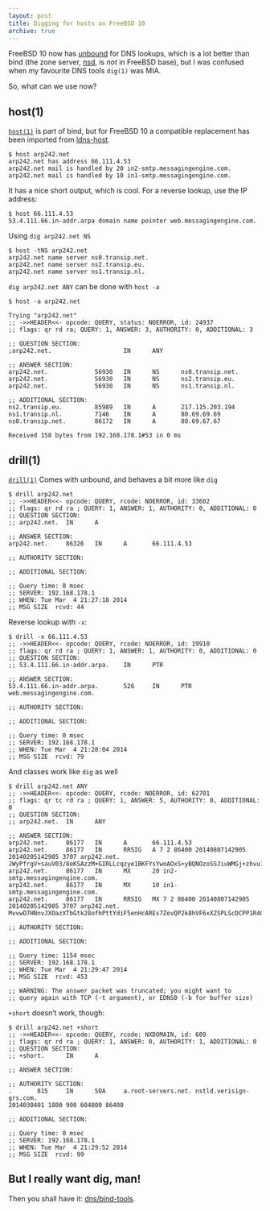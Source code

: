 ```yaml
---
layout: post
title: Digging for hosts on FreeBSD 10
archive: true
---
```


FreeBSD 10 now has [unbound](http://unbound.net/) for DNS lookups, which is a
lot better than bind (the zone server,
[nsd](http://www.nlnetlabs.nl/projects/nsd/), is *not* in FreeBSD base), but I
was confused when my favourite DNS tools `dig(1)` was MIA.

So, what can we use now?

host(1)
-------

[`host(1)`][host] is part of bind, but for FreeBSD 10 a compatible replacement
has been imported from [ldns-host][ldnshost].

    $ host arp242.net
    arp242.net has address 66.111.4.53
    arp242.net mail is handled by 20 in2-smtp.messagingengine.com.
    arp242.net mail is handled by 10 in1-smtp.messagingengine.com.

It has a nice short output, which is cool. For a reverse lookup, use the IP
address:

    $ host 66.111.4.53
    53.4.111.66.in-addr.arpa domain name pointer web.messagingengine.com.

Using `dig arp242.net NS`

    $ host -tNS arp242.net
    arp242.net name server ns0.transip.net.
    arp242.net name server ns2.transip.eu.
    arp242.net name server ns1.transip.nl.

`dig arp242.net ANY` can be done with `host -a`

    $ host -a arp242.net

    Trying "arp242.net"
    ;; ->>HEADER<<- opcode: QUERY, status: NOERROR, id: 24937
    ;; flags: qr rd ra; QUERY: 1, ANSWER: 3, AUTHORITY: 0, ADDITIONAL: 3

    ;; QUESTION SECTION:
    ;arp242.net.                    IN      ANY

    ;; ANSWER SECTION:
    arp242.net.             56930   IN      NS      ns0.transip.net.
    arp242.net.             56930   IN      NS      ns2.transip.eu.
    arp242.net.             56930   IN      NS      ns1.transip.nl.

    ;; ADDITIONAL SECTION:
    ns2.transip.eu.         85989   IN      A       217.115.203.194
    ns1.transip.nl.         7146    IN      A       80.69.69.69
    ns0.transip.net.        86172   IN      A       80.69.67.67

    Received 158 bytes from 192.168.178.1#53 in 0 ms

drill(1)
--------

[`drill(1)`][drill] Comes with unbound, and behaves a bit more like `dig`

    $ drill arp242.net
    ;; ->>HEADER<<- opcode: QUERY, rcode: NOERROR, id: 33602
    ;; flags: qr rd ra ; QUERY: 1, ANSWER: 1, AUTHORITY: 0, ADDITIONAL: 0
    ;; QUESTION SECTION:
    ;; arp242.net.  IN      A

    ;; ANSWER SECTION:
    arp242.net.     86326   IN      A       66.111.4.53

    ;; AUTHORITY SECTION:

    ;; ADDITIONAL SECTION:

    ;; Query time: 0 msec
    ;; SERVER: 192.168.178.1
    ;; WHEN: Tue Mar  4 21:27:18 2014
    ;; MSG SIZE  rcvd: 44

Reverse lookup with `-x`:

    $ drill -x 66.111.4.53
    ;; ->>HEADER<<- opcode: QUERY, rcode: NOERROR, id: 19910
    ;; flags: qr rd ra ; QUERY: 1, ANSWER: 1, AUTHORITY: 0, ADDITIONAL: 0
    ;; QUESTION SECTION:
    ;; 53.4.111.66.in-addr.arpa.    IN      PTR

    ;; ANSWER SECTION:
    53.4.111.66.in-addr.arpa.       526     IN      PTR     web.messagingengine.com.

    ;; AUTHORITY SECTION:

    ;; ADDITIONAL SECTION:

    ;; Query time: 0 msec
    ;; SERVER: 192.168.178.1
    ;; WHEN: Tue Mar  4 21:28:04 2014
    ;; MSG SIZE  rcvd: 79

And classes work like `dig` as well

    $ drill arp242.net ANY
    ;; ->>HEADER<<- opcode: QUERY, rcode: NOERROR, id: 62701
    ;; flags: qr tc rd ra ; QUERY: 1, ANSWER: 5, AUTHORITY: 0, ADDITIONAL: 0
    ;; QUESTION SECTION:
    ;; arp242.net.  IN      ANY

    ;; ANSWER SECTION:
    arp242.net.     86177   IN      A       66.111.4.53
    arp242.net.     86177   IN      RRSIG   A 7 2 86400 20140807142905
    20140205142905 3707 arp242.net.
    JWyPfrgV+sauV03/8eKSAzzM+GIRLLcqzye1BKFYsYwoAOxS+yBQNOzoSSJiuWMGj+zhvu1hyK0E3yFgSyWbzITTdigkWBwnkrVLOEnZ/CRVwj68/9MhLC/l2w7YyOyAkty2EVOWZljduVo1NIajB593JIWpDVbh0rKwn1X7IOY=
    arp242.net.     86177   IN      MX      20 in2-smtp.messagingengine.com.
    arp242.net.     86177   IN      MX      10 in1-smtp.messagingengine.com.
    arp242.net.     86177   IN      RRSIG   MX 7 2 86400 20140807142905
    20140205142905 3707 arp242.net.
    MvvwO7HNnvJXOazXTbGtk28ofhPttYdiF5enHcAREs7ZevQP2k8hVF6xXZSPLScDCPP1R4CPaZrq7XtUPkWDqPSjD3zcBaIE8VyKZIPmAotR7ZpGIlmVDEdqcHlvbFZF9HWZM4wwSe8hO97sy3KRaqR3GxE167n6D0njw8B5PSY=

    ;; AUTHORITY SECTION:

    ;; ADDITIONAL SECTION:

    ;; Query time: 1154 msec
    ;; SERVER: 192.168.178.1
    ;; WHEN: Tue Mar  4 21:29:47 2014
    ;; MSG SIZE  rcvd: 453

    ;; WARNING: The answer packet was truncated; you might want to
    ;; query again with TCP (-t argument), or EDNS0 (-b for buffer size)

`+short` doesn’t work, though:

    $ drill arp242.net +short
    ;; ->>HEADER<<- opcode: QUERY, rcode: NXDOMAIN, id: 609
    ;; flags: qr rd ra ; QUERY: 1, ANSWER: 0, AUTHORITY: 1, ADDITIONAL: 0
    ;; QUESTION SECTION:
    ;; +short.      IN      A

    ;; ANSWER SECTION:

    ;; AUTHORITY SECTION:
    .       815     IN      SOA     a.root-servers.net. nstld.verisign-grs.com.
    2014030401 1800 900 604800 86400

    ;; ADDITIONAL SECTION:

    ;; Query time: 0 msec
    ;; SERVER: 192.168.178.1
    ;; WHEN: Tue Mar  4 21:29:52 2014
    ;; MSG SIZE  rcvd: 99

But I really want dig, man!
---------------------------

Then you shall have it: [dns/bind-tools](http://www.freshports.org/dns/bind-tools).

[ldnshost]: http://tx97.net/ldns-host/
[host]: http://www.freebsd.org/cgi/man.cgi?query=host&apropos=0&sektion=0&manpath=FreeBSD+10.0-RELEASE&arch=default&format=html
[drill]: http://www.freebsd.org/cgi/man.cgi?query=drill&apropos=0&sektion=0&manpath=FreeBSD+10.0-RELEASE&arch=default&format=html
